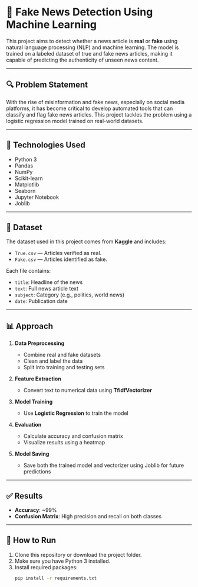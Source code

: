 # 📰 Fake News Detection Using Machine Learning

This project aims to detect whether a news article is **real** or **fake** using natural language processing (NLP) and machine learning. The model is trained on a labeled dataset of true and fake news articles, making it capable of predicting the authenticity of unseen news content.

---

## 🔍 Problem Statement

With the rise of misinformation and fake news, especially on social media platforms, it has become critical to develop automated tools that can classify and flag fake news articles. This project tackles the problem using a logistic regression model trained on real-world datasets.

---

## 🧠 Technologies Used

- Python 3
- Pandas
- NumPy
- Scikit-learn
- Matplotlib
- Seaborn
- Jupyter Notebook
- Joblib

---

## 📁 Dataset

The dataset used in this project comes from **Kaggle** and includes:
- `True.csv` — Articles verified as real.
- `Fake.csv` — Articles identified as fake.

Each file contains:
- `title`: Headline of the news
- `text`: Full news article text
- `subject`: Category (e.g., politics, world news)
- `date`: Publication date

---

## 📊 Approach

1. **Data Preprocessing**
   - Combine real and fake datasets
   - Clean and label the data
   - Split into training and testing sets

2. **Feature Extraction**
   - Convert text to numerical data using **TfidfVectorizer**

3. **Model Training**
   - Use **Logistic Regression** to train the model

4. **Evaluation**
   - Calculate accuracy and confusion matrix
   - Visualize results using a heatmap

5. **Model Saving**
   - Save both the trained model and vectorizer using Joblib for future predictions

---

## ✅ Results

- **Accuracy**: ~99%
- **Confusion Matrix**: High precision and recall on both classes

---

## 🧪 How to Run

1. Clone this repository or download the project folder.
2. Make sure you have Python 3 installed.
3. Install required packages:
   ```bash
   pip install -r requirements.txt
